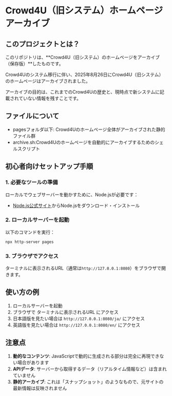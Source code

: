 # Crowd4U（旧システム）ホームページアーカイブ

## このプロジェクトとは？

このリポジトリは、**Crowd4U（旧システム）のホームページをアーカイブ（保存版）**したものです。

Crowd4Uのシステム移行に伴い、2025年8月26日にCrowd4U（旧システム）のホームページはアーカイブされました。

アーカイブの目的は、これまでのCrowd4Uの歴史と、現時点で新システムに記載されていない情報を残すことです。

## ファイルについて

- pagesフォルダ以下:  Crowd4Uのホームページ全体がアーカイブされた静的ファイル群
- archive.sh:Crowd4Uのホームページを自動的にアーカイブするためのシェルスクリプト

## 初心者向けセットアップ手順

### 1. 必要なツールの準備
ローカルでウェブサーバーを動かすために、Node.jsが必要です：
- [Node.js公式サイト](https://nodejs.org/)からNode.jsをダウンロード・インストール


### 2. ローカルサーバーを起動
以下のコマンドを実行：
```bash
npx http-server pages
```

### 3. ブラウザでアクセス
ターミナルに表示されるURL（通常は`http://127.0.0.1:8080`）をブラウザで開きます。

## 使い方の例

1. ローカルサーバーを起動
2. ブラウザで ターミナルに表示されるURL にアクセス
3. 日本語版を見たい場合は `http://127.0.0.1:8080/ja/` にアクセス
4. 英語版を見たい場合は `http://127.0.0.1:8080/en/` にアクセス

## 注意点

1. **動的なコンテンツ**: JavaScriptで動的に生成される部分は完全に再現できない場合があります
2. **APIデータ**: サーバーから取得するデータ（リアルタイム情報など）は含まれていません
3. **静的アーカイブ**: これは「スナップショット」のようなもので、元サイトの最新情報は反映されません
